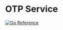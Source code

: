 # OTP Service

[![Go Reference](https://pkg.go.dev/badge/github.com/applicaset/otp-svc.svg)](https://pkg.go.dev/github.com/applicaset/otp-svc)
